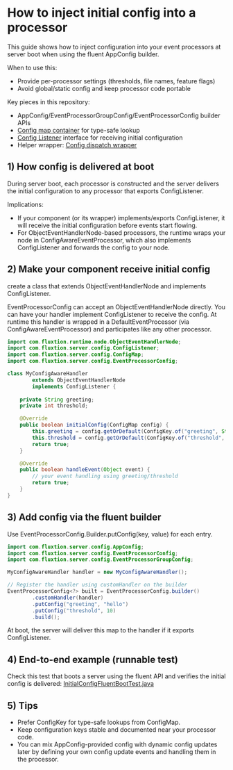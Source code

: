 # How to inject initial config into a processor

This guide shows how to inject configuration into your event processors at server boot when using the fluent AppConfig
builder.

When to use this:

- Provide per-processor settings (thresholds, file names, feature flags)
- Avoid global/static config and keep processor code portable

Key pieces in this repository:

- AppConfig/EventProcessorGroupConfig/EventProcessorConfig builder APIs
- [Config map container](https://github.com/gregv12/fluxtion-server/blob/main/src/main/java/com/fluxtion/server/config/ConfigMap.java)
  for type-safe lookup
- [Config Listener](https://github.com/gregv12/fluxtion-server/blob/main/src/main/java/com/fluxtion/server/config/ConfigListener.java)
  interface for receiving initial configuration
- Helper
  wrapper: [Config dispatch wrapper](https://github.com/gregv12/fluxtion-server/blob/main/src/main/java/com/fluxtion/server/internal/ConfigAwareEventProcessor.java)

## 1) How config is delivered at boot

During server boot, each processor is constructed and the server delivers the initial configuration to any processor
that exports ConfigListener.

Implications:

- If your component (or its wrapper) implements/exports ConfigListener, it will receive the initial configuration before
  events start flowing.
- For ObjectEventHandlerNode-based processors, the runtime wraps your node in ConfigAwareEventProcessor, which also
  implements ConfigListener and forwards the config to your node.

## 2) Make your component receive initial config

create a class that extends ObjectEventHandlerNode and implements ConfigListener.

EventProcessorConfig can accept an ObjectEventHandlerNode directly. You can have your handler implement ConfigListener
to receive the config. At runtime this handler is wrapped in a DefaultEventProcessor (via ConfigAwareEventProcessor)
and participates like any other processor.

```java
import com.fluxtion.runtime.node.ObjectEventHandlerNode;
import com.fluxtion.server.config.ConfigListener;
import com.fluxtion.server.config.ConfigMap;
import com.fluxtion.server.config.EventProcessorConfig;

class MyConfigAwareHandler 
        extends ObjectEventHandlerNode 
        implements ConfigListener {
    
    private String greeting;
    private int threshold;

    @Override
    public boolean initialConfig(ConfigMap config) {
        this.greeting = config.getOrDefault(ConfigKey.of("greeting", String.class), "");
        this.threshold = config.getOrDefault(ConfigKey.of("threshold", Integer.class), 0);
        return true;
    }

    @Override
    public boolean handleEvent(Object event) {
        // your event handling using greeting/threshold
        return true;
    }
}
```

## 3) Add config via the fluent builder

Use EventProcessorConfig.Builder.putConfig(key, value) for each entry.

```java
import com.fluxtion.server.config.AppConfig;
import com.fluxtion.server.config.EventProcessorConfig;
import com.fluxtion.server.config.EventProcessorGroupConfig;

MyConfigAwareHandler handler = new MyConfigAwareHandler();

// Register the handler using customHandler on the builder
EventProcessorConfig<?> built = EventProcessorConfig.builder()
        .customHandler(handler)
        .putConfig("greeting", "hello")
        .putConfig("threshold", 10)
        .build();
```

At boot, the server will deliver this map to the handler if it exports ConfigListener.

## 4) End-to-end example (runnable test)

Check this test that boots a server using the fluent API and verifies the initial config is delivered:
[InitialConfigFluentBootTest.java](https://github.com/gregv12/fluxtion-server/blob/main/src/test/java/com/fluxtion/server/config/InitialConfigFluentBootTest.java)

## 5) Tips

- Prefer ConfigKey for type-safe lookups from ConfigMap.
- Keep configuration keys stable and documented near your processor code.
- You can mix AppConfig-provided config with dynamic config updates later by defining your own config update events and
  handling them in the processor.
